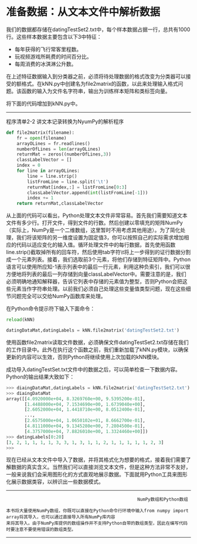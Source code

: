 # 准备数据：从文本文件中解析数据

我们的数据都存储在datingTestSet2.txt中，每个样本数据占据一行，总共有1000行。这些样本数据主要包含以下3中特征：

* 每年获得的飞行常客里程数。
* 玩视频游戏所耗费的时间百分比。
* 每周消费的冰淇淋公升数。

在上述特征数据输入到分类器之前，必须将待处理数据的格式改变为分类器可以接受的额格式。在kNN.py中创建名为file2matrix的函数，以此来处理输入格式问题。该函数的输入为文件名字符串，输出为训练样本矩阵和类标签向量。

将下面的代码增加到kNN.py中。

---

程序清单2-2 讲文本记录转换为NyumPy的解析程序

```py
def file2matrix(filename):
    fr = open(filename)
    arrayOLines = fr.readlines()
    numberOfLines = len(arrayOLines)
    returnMat = zeros((numberOfLines,3))
    classLabelVector = []
    index = 0
    for line in arrayOLines:
        line = line.strip()
        listFromLine = line.split('\t')
        returnMat[index,:] = listFromLine[0:3]
        classLabelVector.append(int(listFromLine[-1]))
        index += 1
    return returnMat,classLabelVector
```

从上面的代码可以看出，Python处理文本文件非常容易。首先我们需要知道文本文件有多少行。打开文件，得到文件的行数。然后创建以零填充的矩阵NumPy（实际上，NumPy是一个二维数组，这里暂时不用考虑其他用途）。为了简化处理，我们将该矩阵的另一维度设置为固定值3，你可以按照自己的实际需求增加相应的代码以适应变化的输入值。循环处理文件中的每行数据，首先使用函数line.strip\(\)截取掉所有的回车符，然后使用tab字符\t将上一步得到的证行数据分割成一个元素列表。接着，我们选取前3个元素，将他们存储到特征矩阵中。Python语言可以使用所应知-1表示列表中的最后一行元素，利用这种负索引，我们可以很方便地将列表的最后一列存储到向量classLabelVector中。需要注意的是，我们必须明确地通知解释器，告诉它列表中存储的元素值为整型，否则Python会把这些元素当作字符串处理。以前我们必须自己处理这些变量值类型问题，现在这些细节问题完全可以交给NumPy函数库来处理。

在Python命令提示符下输入下面命令：

```py
reload(kNN)

datingDataMat,datingLabels = kNN.file2matrix('datingTestSet2.txt')
```

使用函数file2matrix读取文件数据，必须确保文件datingTestSet2.txt存储在我们的工作目录中。此外在执行这个函数之前，我们重新加载了kNN.py模块，以确保更新的内容可以生效，否则Python将继续使用上次加载的kNN模块。

成功导入datingTestSet.txt文件中的数据之后，可以简单检查一下数据内容。Python的输出结果大致如下：

```py
>>> diaingDataMat,datingLabels = kNN.file2matrix('datingTestSet2.txt')
>>> diaingDataMat
array([[4.0920000e+04, 8.3269760e+00, 9.5395200e-01],
       [1.4488000e+04, 7.1534690e+00, 1.6739040e+00],
       [2.6052000e+04, 1.4418710e+00, 8.0512400e-01],
       ...,
       [2.6575000e+04, 1.0650102e+01, 8.6662700e-01],
       [4.8111000e+04, 9.1345280e+00, 7.2804500e-01],
       [4.3757000e+04, 7.8826010e+00, 1.3324460e+00]])
>>> datingLabels[0:20]
[3, 2, 1, 1, 1, 1, 3, 3, 1, 3, 1, 1, 2, 1, 1, 1, 1, 1, 2, 3]
>>>
```

现在已经从文本文件中导入了数据，并将其格式化为想要的格式，接着我们需要了解数据的真实含义。当然我们可以直接浏览文本文件，但是这种方法非常不友好，一般来说我们会采用图形化的方式直观地展示数据。下面就用Python工具来图形化展示数据类容，以辨识出一些数据模式。

---

```
                                                  NumPy数组和Python数组

本书将大量使用NumPy数组，你既可以直接在Python命令行环境中输入from numpy import array将其导入，也可以通过直接导入所有NumPy库内容
来将其导入。由于NumPy库提供的数组操作并不支持Python自带的数组类型，因此在编写代码时要注意不要使用错误的数组类型。
```

---



